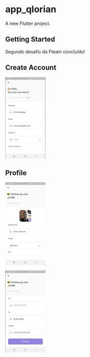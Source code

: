 # app_qlorian

A new Flutter project.

## Getting Started

Segundo desafio da Fteam concluído!

## Create Account
<p align="left">
  <img alt="CreateAccountPage" src="assets\images\create_account_page.png" width="25%">
</p>

## Profile
<p align="left">
  <img alt="Profile" src="assets\images\profile_page_01.png" width="25%">
</p>
<p align="left">
  <img alt="Profile" src="assets\images\profile_page_02.png" width="25%">
</p>
